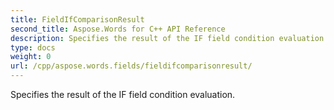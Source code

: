 ```yaml
---
title: FieldIfComparisonResult
second_title: Aspose.Words for C++ API Reference
description: Specifies the result of the IF field condition evaluation. 
type: docs
weight: 0
url: /cpp/aspose.words.fields/fieldifcomparisonresult/
---
```


Specifies the result of the IF field condition evaluation. 

